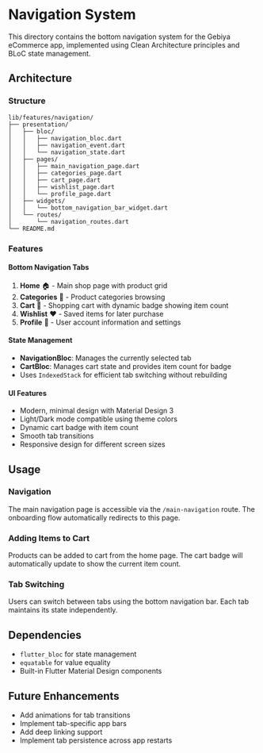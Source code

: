 # Navigation System

This directory contains the bottom navigation system for the Gebiya eCommerce app, implemented using Clean Architecture principles and BLoC state management.

## Architecture

### Structure
```
lib/features/navigation/
├── presentation/
│   ├── bloc/
│   │   ├── navigation_bloc.dart
│   │   ├── navigation_event.dart
│   │   └── navigation_state.dart
│   ├── pages/
│   │   ├── main_navigation_page.dart
│   │   ├── categories_page.dart
│   │   ├── cart_page.dart
│   │   ├── wishlist_page.dart
│   │   └── profile_page.dart
│   ├── widgets/
│   │   └── bottom_navigation_bar_widget.dart
│   └── routes/
│       └── navigation_routes.dart
└── README.md
```

### Features

#### Bottom Navigation Tabs
1. **Home** 🏠 - Main shop page with product grid
2. **Categories** 📂 - Product categories browsing
3. **Cart** 🛒 - Shopping cart with dynamic badge showing item count
4. **Wishlist** ❤️ - Saved items for later purchase
5. **Profile** 👤 - User account information and settings

#### State Management
- **NavigationBloc**: Manages the currently selected tab
- **CartBloc**: Manages cart state and provides item count for badge
- Uses `IndexedStack` for efficient tab switching without rebuilding

#### UI Features
- Modern, minimal design with Material Design 3
- Light/Dark mode compatible using theme colors
- Dynamic cart badge with item count
- Smooth tab transitions
- Responsive design for different screen sizes

## Usage

### Navigation
The main navigation page is accessible via the `/main-navigation` route. The onboarding flow automatically redirects to this page.

### Adding Items to Cart
Products can be added to cart from the home page. The cart badge will automatically update to show the current item count.

### Tab Switching
Users can switch between tabs using the bottom navigation bar. Each tab maintains its state independently.

## Dependencies
- `flutter_bloc` for state management
- `equatable` for value equality
- Built-in Flutter Material Design components

## Future Enhancements
- Add animations for tab transitions
- Implement tab-specific app bars
- Add deep linking support
- Implement tab persistence across app restarts

